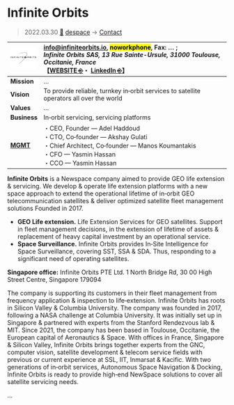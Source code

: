 # Infinite Orbits
> 2022.03.30 [🚀](../../index/index.md) [despace](../index.md) → [Contact](../contact.md)

|[![](../f/contact/i/infinite_orbits_logo1_thumb.webp)](../f/contact/i/infinite_orbits_logo1.webp)|<info@infiniteorbits.io>, <mark>noworkphone</mark>, Fax: … ;<br> *Infinite Orbits SAS, 13 Rue Sainte-Ursule, 31000 Toulouse, Occitanie, France*<br> 【[WEBSITE ⎆](https://www.infiniteorbits.io/)・ [LinkedIn ⎆](https://www.linkedin.com/company/infinite-orbits)】|
|:--|:--|
|**Mission**|…|
|**Vision**|To provide reliable, turnkey in‑orbit services to satellite operators all over the world|
|**Values**|…|
|**Business**|In‑orbit servicing, servicing platforms|
|**[MGMT](../mgmt.md)**|・CEO, Founder — Adel Haddoud<br> ・CTO, Co‑founder — Akshay Gulati<br> ・Chief Architect, Co‑founder — Manos Koumantakis<br> ・CFO — Yasmin Hassan<br> ・CCO — Yasmin Hassan|

**Infinite Orbits** is a Newspace company aimed to provide GEO life extension & servicing. We develop & operate life extension platforms with a new space approach to extend the operational lifetime of in‑orbit GEO telecommunication satellites & deliver optimized satellite fleet management solutions Founded in 2017.

   - **GEO Life extension.** Life Extension Services for GEO satellites. Support in fleet management decisions, in the extension of  lifetime of assets & replacement of heavy capital investment by an operational service.
   - **Space Surveillance.** Infinite Orbits provides In‑Site Intelligence for Space Surveillance, covering SST, SSA & SDA. Thus, responding to a significant need of operating satellites.

**Singapore office:** Infinite Orbits PTE Ltd. 1 North Bridge Rd, 30 00 High Street Centre, Singapore 179094

The company is supporting its customers in their fleet management from frequency application & inspection to life‑extension. Infinite Orbits has roots in Silicon Valley & Columbia University. The company was founded in 2017, following a NASA challenge at Columbia University. It was initially set up in Singapore & partnered with experts from the Stanford Rendezvous lab & MIT. Since 2021, the company has been based in Toulouse, Occitanie, the European capital of Aeronautics & Space. With offices in France, Singapore & Silicon Valley, Infinite Orbits brings together experts from the GNC, computer vision, satellite development & telecom service fields with previous or current experience at SSL, IIT, Inmarsat & Kacific. With two generations of in‑orbit services, Autonomous Space Navigation & Docking, Infinite Orbits is ready to provide high‑end NewSpace solutions to cover all satellite servicing needs.

<p style="page-break-after:always"> </p>

…
